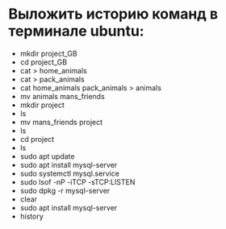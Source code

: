 # Выложить историю команд в терминале ubuntu:
- mkdir project_GB
- cd project_GB
- cat > home_animals
- cat > pack_animals
- cat home_animals pack_animals > animals
- mv animals mans_friends
- mkdir project
- ls
- mv mans_friends project
- ls
- cd project
 - ls
 - sudo apt update
- sudo apt install mysql-server
- sudo systemctl mysql.service
- sudo lsof -nP -iTCP -sTCP:LISTEN
- sudo dpkg -r mysql-server
- clear
- sudo apt install mysql-server
- history
